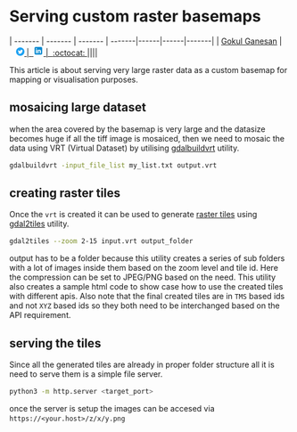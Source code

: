 # Serving custom raster basemaps

| ------- | ------- | ------- | -------|------|------|-------|
| [Gokul Ganesan](https://www.linkedin.com/in/gokul-ganesan/) | &nbsp;&nbsp;&nbsp;<a href="https://twitter.com/Fa7C0n"><img alt="SVG" src="/icons/Twitter_Social_Icon_Circle_Color.svg" width="15px" height="15px"> | &nbsp;<a href="https://www.linkedin.com/in/gokul-ganesan/"><img alt="PNG" src="/icons/icons8-linkedin.svg" width="18px" height="18px"> | &nbsp;[:octocat: ](https://github.com/Fa7C0n)||||

This article is about serving very large raster data as a custom basemap for mapping or visualisation purposes.

## mosaicing large dataset

when the area covered by the basemap is very large and the datasize becomes huge if all the tiff image is mosaiced, then we need to mosaic the data using VRT (Virtual Dataset) by utilising [gdalbuildvrt](https://gdal.org/programs/gdalbuildvrt.html) utility.

```bash
gdalbuildvrt -input_file_list my_list.txt output.vrt
```

## creating raster tiles

Once the `vrt` is created it can be used to generate [raster tiles](https://www.maptiler.com/google-maps-coordinates-tile-bounds-projection/) using [gdal2tiles](https://gdal.org/programs/gdal2tiles.html) utility.

```bash
gdal2tiles --zoom 2-15 input.vrt output_folder
```

output has to be a folder because this utility creates a series of sub folders with a lot of images inside them based on the zoom level and tile id. Here the compression can be set to JPEG/PNG based on the need. This utility also creates a sample html code to show case how to use the created tiles with different apis. Also note that the final created tiles are in `TMS` based ids and not `XYZ` based ids so they both need to be interchanged based on the API requirement.

## serving the tiles

Since all the generated tiles are already in proper folder structure all it is need to serve them is a simple file server.

```bash
python3 -m http.server <target_port>
```

once the server is setup the images can be accesed via `https://<your.host>/z/x/y.png`
